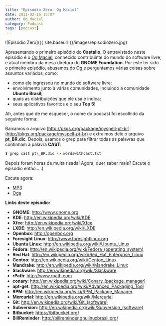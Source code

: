 ```yaml
---
title: "Episódio Zero: Og Maciel"
date: 2011-02-16 15:07
author: Og Maciel
category: Podcast
tags: [podcast]
---
```


![Episódio Zero]({{ site.baseurl }}/images/episodiozero.jpg)

Apresentando o primeiro episódio do **Castalio**. O entrevistado neste
episódio é o [Og Maciel](http://www.ogmaciel.com), conhecido contribuinte
do mundo do software livre, e atual membro da mesa diretora do **GNOME
Foundation**. Por este ter sido o primeiro episódio, abusamos do Og e
perguntamos várias coisas sobre assuntos variádos, como:

-   como ele ingressou no mundo do software livre;
-   envolvimento junto à várias comunidades, incluindo a comunidade
    **Ubuntu Brasil**;
-   quais as distribuições que ele usa e indica;
-   seus aplicativos favoritos e o seu **Top 5**!

Ah, antes que de me esquecer, o nome do podcast foi escolhido da
seguinte forma:

Baixamos o arquivo [http://pkgs.org/package/myspell-pt-br](http://pkgs.org/package/myspell-pt-br) e extraimos
dele o arquivo **pt\_BR.dic**. Depois, usamos o grep para filtrar todas
as palavras que continham a palavra **CAST**:

```bash
$ grep cast pt\_BR.dic \> wordswithcast.txt
```

Depois foram horas de muita risada! Agora, quer saber mais? Escute o
episódio então... :)

Escute agora:

* [MP3](http://downloads.ogmaciel.com/0-CastalioPodcast.mp3)
* [Oga](http://downloads.ogmaciel.com/0-CastalioPodcast.oga)

**Links deste episódio:**

-   **GNOME**: <http://www.gnome.org>
-   **KDE**: <http://en.wikipedia.org/wiki/KDE>
-   **Xfce**: <http://en.wikipedia.org/wiki/Xfce>
-   **LXDE**: <http://en.wikipedia.org/wiki/LXDE>
-   **Openbox**: <http://openbox.org>
-   **Foresight Linux**: <http://www.foresightlinux.org>
-   **Ubuntu Linux**: <http://en.wikipedia.org/wiki/Ubuntu_Linux>
-   **Fedora**: <http://en.wikipedia.org/wiki/Fedora_(operating_system)>
-   **Red Hat**: <http://en.wikipedia.org/wiki/Red_Hat_Enterprise_Linux>
-   **Gentoo**: <http://en.wikipedia.org/wiki/Gentoo_Linux>
-   **Mandrake**: <http://en.wikipedia.org/wiki/Mandrake_Linux>
-   **Slackware**: <http://en.wikipedia.org/wiki/Slackware>
-   **rPath**: <http://www.rpath.com>
-   **conary**: <http://en.wikipedia.org/wiki/Conary_(package_manager)>
-   **apt-get**:
    ﻿﻿<http://en.wikipedia.org/wiki/Advanced_Packaging_Tool>
-   **RPM**: <http://en.wikipedia.org/wiki/RPM_Package_Manager>
-   **Mercurial**: <http://en.wikipedia.org/wiki/Mercurial>
-   **Git**: <http://en.wikipedia.org/wiki/Git_(software)>
-   **Subversion**: <http://en.wikipedia.org/wiki/Subversion_(software)>
-   **Bitbucket**: <https://bitbucket.org/>
-   **BillReminder**: <http://billreminder.gnulinuxbrasil.org/>
